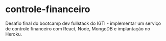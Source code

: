 # controle-financeiro
Desafio final do bootcamp dev fullstack do IGTI - implementar um serviço de controle financeiro com React, Node, MongoDB e implantação no Heroku.
